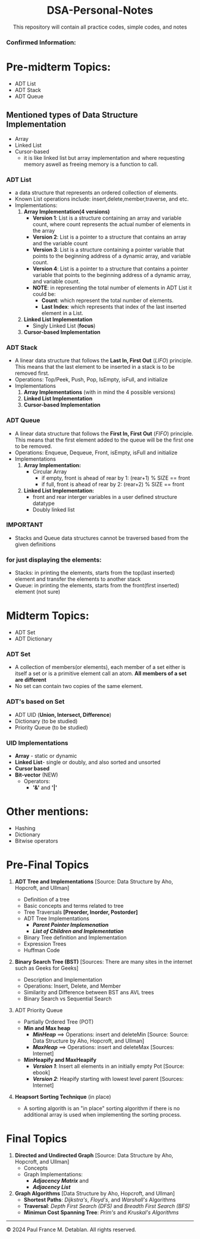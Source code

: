 <div align = "center">
<h1>DSA-Personal-Notes</h1>
<span>This repository will contain all practice codes, simple codes, and notes</span>
</div>

### Confirmed Information:

# Pre-midterm Topics:
- ADT List
- ADT Stack
- ADT Queue

## Mentioned types of Data Structure Implementation 
- Array
- Linked List
- Cursor-based
  - it is like linked list but array implementation and where requesting memory aswell as freeing memory is a function to call.

### ADT List
- a data structure that represents an ordered collection of elements.
- Known List operations include: insert,delete,member,traverse, and etc.
- Implementations:
	1. **Array Implementation(4 versions)**
		- **Version 1**: List is a structure containing an array and variable count, where count represents the actual number of elements in the array
		- **Version 2**: List is a pointer to a structure that contains an array and the variable count
		- **Version 3**: List is a structure containing a pointer variable that points to the beginning address of a dynamic array, and variable count.
		- **Version 4**: List is a pointer to a structure that contains a pointer variable that points to the beginning address of a dynamic array, and variable count.
		- **NOTE**: in representing the total number of elements in ADT List it could be:
			- **Count**: which represent the total number of elements.
			- **Last Index**: which represents that index of the last inserted element in a List.
	2. **Linked List Implementation**
		- Singly Linked List (**focus**)
	3. **Cursor-based Implementation**

### ADT Stack 
- A linear data structure that follows the **Last In, First Out** (*LIFO*) principle. This means that the last element to be inserted in a stack is to be removed first.
- Operations: Top/Peek, Push, Pop, IsEmpty, isFull, and initialize
- Implementations
	1. **Array Implementations** (with in mind the 4 possible versions)
	2. **Linked List Implementation**
	3. **Cursor-based Implementation**

### ADT Queue
- A linear data structure that follows the **First In, First Out** (*FIFO*) principle. This means that the first element added to the queue will be the first one to be removed.
- Operations: Enqueue, Dequeue, Front, isEmpty, isFull and initialize
- Implementations
	1.  **Array Implementation:**
		- Circular Array
			- if empty, front is ahead of rear by 1: (rear+1) % SIZE == front
  			- if full, front is ahead of rear by 2: (rear+2) % SIZE == front
	2. **Linked List Implementation:**
		- front and rear interger variables in a user defined structure datatype
		- Doubly linked list

### IMPORTANT
- Stacks and Queue data structures cannot be traversed based from the given definitions
### for just displaying the elements:
- Stacks: in printing the elements, starts from the top(last inserted) element and transfer the elements to another stack
- Queue: in printing the elements, starts from the front(first inserted) element (not sure)

# Midterm Topics:
- ADT Set
- ADT Dictionary

### ADT Set
- A collection of members(or elements), each member of a set either is itself a set or is a primitive element call an atom. **All members of a set are different**
- No set can contain two copies of the same element.

### ADT's based on Set
- ADT UID (**Union, Intersect, Difference**)
- Dictionary (to be studied)
- Priority Queue (to be studied)

### UID Implementations
- **Array** - static or dynamic
- **Linked List**- single or doubly, and also sorted and unsorted
- **Cursor based**
- **Bit-vector** (NEW)
  - Operators:
    - **'&'** and **'|'**


# Other mentions:
- Hashing
- Dictionary
- Bitwise operators

# Pre-Final Topics
1. **ADT Tree and Implementations** [Source: Data Structure by Aho, Hopcroft, and Ullman]
	- Definition of a tree
	- Basic concepts and terms related to tree
	- Tree Traversals **[Preorder, Inorder, Postorder]**
	- ADT Tree Implementations
		- ***Parent Pointer Implemenation***
		- ***List of Children and Implementation***
	- Binary Tree definition and Implementation
	- Expression Trees
	- Huffman Code

2. **Binary Search Tree (BST)** [Sources: There are many sites in the internet such as Geeks for Geeks]
	- Description and Implementation
	- Operations: Insert, Delete, and Member
	- Similarity and Difference between BST ans AVL trees
	- Binary Search vs Sequential Search

3. ADT Priority Queue
	- Partially Ordered Tree (POT)
	- **Min and Max heap**
		- ***MinHeap*** ==> Operations: insert and deleteMin [Source: Source: Data Structure by Aho, Hopcroft, and Ullman]
		- ***MaxHeap*** ==> Operations: insert and deleteMax [Sources: Internet]
	- **MinHeapify and MaxHeapify**
		- ***Version 1***: Insert all elements in an initially empty Pot [Source: ebook]
		- ***Version 2***: Heapify starting with lowest level parent [Sources: Internet]

4. **Heapsort Sorting Technique** (in place)
	- A sorting algorith is an "in place" sorting algorithm if there is no additional array is used when implementing the sorting process.

# Final Topics
1. **Directed and Undirected Graph** [Source: Data Structure by Aho, Hopcroft, and Ullman]
	- Concepts
	- Graph Implementations:
		- ***Adjacency Matrix*** and 
		- ***Adjacency List***
2. **Graph Algorithms** [Data Structure by Aho, Hopcroft, and Ullman]
	- **Shortest Paths**: *Dijkstra's*, *Floyd's*, and *Warshall's* Algorithms
	- **Traversal**: *Depth First Search (DFS)* and *Breadth First Search (BFS)*
	- **Minimun Cost Spanning Tree**: *Prim's* and *Kruskal's Algorithms*
---

&copy; 2024 Paul France M. Detablan. All rights reserved.
